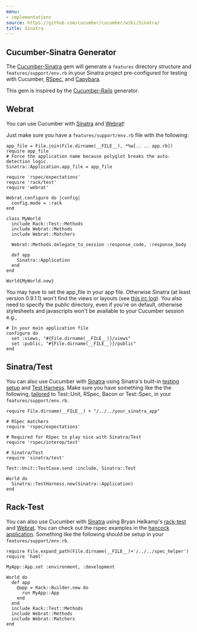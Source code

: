 ```yaml
---
menu:
- implementations
source: https://github.com/cucumber/cucumber/wiki/Sinatra/
title: Sinatra
---
```


## Cucumber-Sinatra Generator

The [Cucumber-Sinatra](http://github.com/bernd/cucumber-sinatra) gem will generate a `features` directory structure and `features/support/env.rb` in your Sinatra project pre-configured for testing with Cucumber, [RSpec](http://github.com/dchelimsky/rspec), and [Capybara](http://github.com/jnicklas/capybara).

This gem is inspired by the [Cucumber-Rails](http://github.com/cucumber/cucumber-rails) generator.

## Webrat

You can use Cucumber with [Sinatra](http://github.com/sinatra/sinatra) and [Webrat](http://github.com/brynary/webrat/tree/master)!

Just make sure you have a `features/support/env.rb` file with the following:

```
app_file = File.join(File.dirname(__FILE__), *%w[.. .. app.rb])
require app_file
# Force the application name because polyglot breaks the auto-detection logic.
Sinatra::Application.app_file = app_file

require 'rspec/expectations'
require 'rack/test'
require 'webrat'

Webrat.configure do |config|
  config.mode = :rack
end

class MyWorld
  include Rack::Test::Methods
  include Webrat::Methods
  include Webrat::Matchers

  Webrat::Methods.delegate_to_session :response_code, :response_body

  def app
    Sinatra::Application
  end
end

World{MyWorld.new}
```

You may have to set the app_file in your app file. Otherwise Sinatra (at least version 0.9.1.1) won't find the views or layouts (see [this irc log](http://irclogger.com/sinatra/2009-05-08)). You also need to specify the public directory, even if you're on default, otherwise stylesheets and javascripts won't be available to your Cucumber session e.g.,

```
# In your main application file
configure do
  set :views, "#{File.dirname(__FILE__)}/views"
  set :public, "#{File.dirname(__FILE__)}/public"
end
```

## Sinatra/Test

You can also use Cucumber with [Sinatra](http://github.com/sinatra/sinatra) using Sinatra's built-in [testing setup](http://www.sinatrarb.com/testing.html) and [Test Harness](http://www.sinatrarb.com/testing.html#using_). Make sure you have something like the the following, [tailored](http://www.sinatrarb.com/testing.html#frameworks) to Test::Unit, RSpec, Bacon or Test::Spec, in your `features/support/env.rb`.

```
require File.dirname(__FILE__) + "/../../your_sinatra_app"

# RSpec matchers
require 'rspec/expectations'

# Required for RSpec to play nice with Sinatra/Test
require 'rspec/interop/test'

# Sinatra/Test
require 'sinatra/test'

Test::Unit::TestCase.send :include, Sinatra::Test

World do
  Sinatra::TestHarness.new(Sinatra::Application)
end
```

## Rack-Test

You can also use Cucumber with [Sinatra](http://github.com/sinatra/sinatra) using Bryan Helkamp's [rack-test](http://www.github.com/brynary/rack-test) and [Webrat](http://www.github.com/brynary/webrat). You can check out the rspec examples in the [hancock application](http://github.com/atmos/hancock). Something like the following should be setup in your `features/support/env.rb`.

```
require File.expand_path(File.dirname(__FILE__)+'/../../spec_helper')
require 'haml'

MyApp::App.set :environment, :development

World do
  def app
    @app = Rack::Builder.new do
      run MyApp::App
    end
  end
  include Rack::Test::Methods
  include Webrat::Methods
  include Webrat::Matchers
end
```
